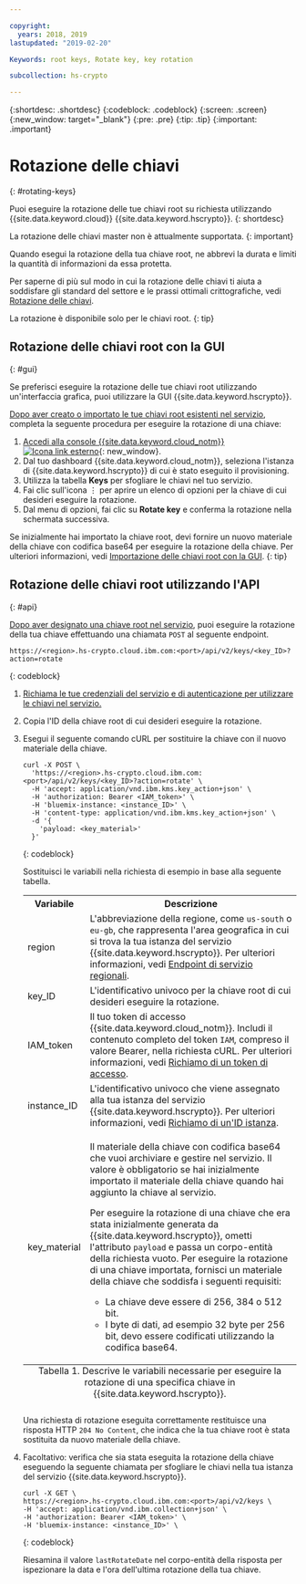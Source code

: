 ```yaml
---

copyright:
  years: 2018, 2019
lastupdated: "2019-02-20"

Keywords: root keys, Rotate key, key rotation

subcollection: hs-crypto

---
```


{:shortdesc: .shortdesc}
{:codeblock: .codeblock}
{:screen: .screen}
{:new_window: target="_blank"}
{:pre: .pre}
{:tip: .tip}
{:important: .important}

# Rotazione delle chiavi
{: #rotating-keys}

Puoi eseguire la rotazione delle tue chiavi root su richiesta utilizzando {{site.data.keyword.cloud}} {{site.data.keyword.hscrypto}}.
{: shortdesc}

La rotazione delle chiavi master non è attualmente supportata.
{: important}

Quando esegui la rotazione della tua chiave root, ne abbrevi la durata e limiti la quantità di informazioni da essa protetta.   

Per saperne di più sul modo in cui la rotazione delle chiavi ti aiuta a soddisfare gli standard del settore e le prassi ottimali crittografiche, vedi [Rotazione delle chiavi](/docs/services/key-protect/concepts/key-rotation.html).

La rotazione è disponibile solo per le chiavi root.
{: tip}

## Rotazione delle chiavi root con la GUI
{: #gui}

Se preferisci eseguire la rotazione delle tue chiavi root utilizzando un'interfaccia grafica, puoi utilizzare la GUI {{site.data.keyword.hscrypto}}.

[Dopo aver creato o importato le tue chiavi root esistenti nel servizio](/docs/services/hs-crypto/create-root-keys.html), completa la seguente procedura per eseguire la rotazione di una chiave:

1. [Accedi alla console {{site.data.keyword.cloud_notm}} ![Icona link esterno](../../icons/launch-glyph.svg "Icona link esterno")](https://cloud.ibm.com/){: new_window}.
2. Dal tuo dashboard {{site.data.keyword.cloud_notm}}, seleziona l'istanza di {{site.data.keyword.hscrypto}} di cui è stato eseguito il provisioning.
3. Utilizza la tabella **Keys** per sfogliare le chiavi nel tuo servizio.
4. Fai clic sull'icona ⋮ per aprire un elenco di opzioni per la chiave di cui desideri eseguire la rotazione.
5. Dal menu di opzioni, fai clic su **Rotate key** e conferma la rotazione nella schermata successiva.

Se inizialmente hai importato la chiave root, devi fornire un nuovo materiale della chiave con codifica base64 per eseguire la rotazione della chiave. Per ulteriori informazioni, vedi [Importazione delle chiavi root con la GUI](/docs/services/hs-crypto/import-root-keys.html#gui).
{: tip}

## Rotazione delle chiavi root utilizzando l'API
{: #api}

[Dopo aver designato una chiave root nel servizio](/docs/services/hs-crypto/create-root-keys.html), puoi eseguire la rotazione della tua chiave effettuando una chiamata `POST` al seguente endpoint.

```
https://<region>.hs-crypto.cloud.ibm.com:<port>/api/v2/keys/<key_ID>?action=rotate
```
{: codeblock}

1. [Richiama le tue credenziali del servizio e di autenticazione per utilizzare le chiavi nel servizio.](/docs/services/hs-crypto/access-api.html)

2. Copia l'ID della chiave root di cui desideri eseguire la rotazione.

4. Esegui il seguente comando cURL per sostituire la chiave con il nuovo materiale della chiave.

    ```cURL
    curl -X POST \
      'https://<region>.hs-crypto.cloud.ibm.com:<port>/api/v2/keys/<key_ID>?action=rotate' \
      -H 'accept: application/vnd.ibm.kms.key_action+json' \
      -H 'authorization: Bearer <IAM_token>' \
      -H 'bluemix-instance: <instance_ID>' \
      -H 'content-type: application/vnd.ibm.kms.key_action+json' \
      -d '{
        'payload: <key_material>'
      }'
    ```
    {: codeblock}

    Sostituisci le variabili nella richiesta di esempio in base alla seguente tabella.

    <table>
      <tr>
        <th>Variabile</th>
        <th>Descrizione</th>
      </tr>
      <tr>
        <td><varname>region</varname></td>
        <td>L'abbreviazione della regione, come <code>us-south</code> o <code>eu-gb</code>, che rappresenta l'area geografica in cui si trova la tua istanza del servizio {{site.data.keyword.hscrypto}}. Per ulteriori informazioni, vedi <a href="/docs/services/hs-crypto/regions.html#endpoints">Endpoint di servizio regionali</a>.</td>
      </tr>
      <tr>
        <td><varname>key_ID</varname></td>
        <td>L'identificativo univoco per la chiave root di cui desideri eseguire la rotazione.</td>
      </tr>
      <tr>
        <td><varname>IAM_token</varname></td>
        <td>Il tuo token di accesso {{site.data.keyword.cloud_notm}}. Includi il contenuto completo del token <code>IAM</code>, compreso il valore Bearer, nella richiesta cURL. Per ulteriori informazioni, vedi <a href="/docs/services/hs-crypto/access-api.html#retrieve-token">Richiamo di un token di accesso</a>.</td>
      </tr>
      <tr>
        <td><varname>instance_ID</varname></td>
        <td>L'identificativo univoco che viene assegnato alla tua istanza del servizio {{site.data.keyword.hscrypto}}. Per ulteriori informazioni, vedi <a href="/docs/services/hs-crypto/access-api.html#retrieve-instance-ID">Richiamo di un'ID istanza</a>.</td>
      </tr>
      <tr>
        <td><varname>key_material</varname></td>
        <td>
          <p>Il materiale della chiave con codifica base64 che vuoi archiviare e gestire nel servizio. Il valore è obbligatorio se hai inizialmente importato il materiale della chiave quando hai aggiunto la chiave al servizio.</p>
          <p>Per eseguire la rotazione di una chiave che era stata inizialmente generata da {{site.data.keyword.hscrypto}}, ometti l'attributo <code>payload</code> e passa un corpo-entità della richiesta vuoto. Per eseguire la rotazione di una chiave importata, fornisci un materiale della chiave che soddisfa i seguenti requisiti:</p>
          <p>
            <ul>
              <li>La chiave deve essere di 256, 384 o 512 bit.</li>
              <li>I byte di dati, ad esempio 32 byte per 256 bit, devo essere codificati utilizzando la codifica base64.</li>
            </ul>
          </p>
        </td>
      </tr>
      <caption style="caption-side:bottom;">Tabella 1. Descrive le variabili necessarie per eseguire la rotazione di una specifica chiave in {{site.data.keyword.hscrypto}}.</caption>
    </table>

    Una richiesta di rotazione eseguita correttamente restituisce una risposta HTTP `204 No Content`, che indica che la tua chiave root è stata sostituita da nuovo materiale della chiave.

4. Facoltativo: verifica che sia stata eseguita la rotazione della chiave eseguendo la seguente chiamata per sfogliare le chiavi nella tua istanza del servizio {{site.data.keyword.hscrypto}}.

    ```cURL
    curl -X GET \
    https://<region>.hs-crypto.cloud.ibm.com:<port>/api/v2/keys \
    -H 'accept: application/vnd.ibm.collection+json' \
    -H 'authorization: Bearer <IAM_token>' \
    -H 'bluemix-instance: <instance_ID>' \
    ```
    {: codeblock}

    Riesamina il valore `lastRotateDate` nel corpo-entità della risposta per ispezionare la data e l'ora dell'ultima rotazione della tua chiave.
